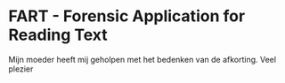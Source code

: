 # FART - Forensic Application for Reading Text

Mijn moeder heeft mij geholpen met het bedenken van de afkorting.
Veel plezier
